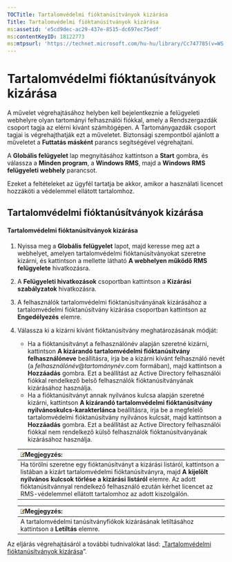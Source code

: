 ```yaml
---
TOCTitle: Tartalomvédelmi fióktanúsítványok kizárása
Title: Tartalomvédelmi fióktanúsítványok kizárása
ms:assetid: 'e5cd9dec-ac29-437e-8515-dc697ec75edf'
ms:contentKeyID: 18122773
ms:mtpsurl: 'https://technet.microsoft.com/hu-hu/library/Cc747785(v=WS.10)'
---
```


Tartalomvédelmi fióktanúsítványok kizárása
==========================================

A művelet végrehajtásához helyben kell bejelentkeznie a felügyeleti webhelyre olyan tartományi felhasználói fiókkal, amely a Rendszergazdák csoport tagja az elérni kívánt számítógépen. A Tartománygazdák csoport tagjai is végrehajthatják ezt a műveletet. Biztonsági szempontból ajánlott a műveletet a **Futtatás másként** parancs segítségével végrehajtani.

A **Globális felügyelet** lap megnyitásához kattintson a **Start** gombra, és válassza a **Minden program**, a **Windows RMS**, majd a **Windows RMS felügyeleti webhely** parancsot.

Ezeket a feltételeket az ügyfél tartatja be akkor, amikor a használati licencet hozzáköti a védelemmel ellátott tartalomhoz.

Tartalomvédelmi fióktanúsítványok kizárása
------------------------------------------

#### Tartalomvédelmi fióktanúsítványok kizárása

1.  Nyissa meg a **Globális felügyelet** lapot, majd keresse meg azt a webhelyet, amelyen tartalomvédelmi fióktanúsítványokat szeretne kizárni, és kattintson a mellette látható **A webhelyen működő RMS felügyelete** hivatkozásra.

2.  A **Felügyeleti hivatkozások** csoportban kattintson a **Kizárási szabályzatok** hivatkozásra.

3.  A felhasználók tartalomvédelmi fióktanúsítványának kizárásához a tartalomvédelmi fióktanúsítvány kizárása csoportban kattintson az **Engedélyezés** elemre.

4.  Válassza ki a kizárni kívánt fióktanúsítvány meghatározásának módját:

    -   Ha a fióktanúsítványt a felhasználónév alapján szeretné kizárni, kattintson **A kizárandó tartalomvédelmi fióktanúsítvány felhasználóneve** beállításra, írja be a kizárni kívánt felhasználó nevét (a *felhasználónév*@*tartománynév*.com formában), majd kattintson a **Hozzáadás** gombra. Ezt a beállítást az Active Directory felhasználói fiókkal rendelkező belső felhasználók fióktanúsítványának kizárásához használja.
    -   Ha a fióktanúsítványt annak nyilvános kulcsa alapján szeretné kizárni, kattintson **A kizárandó tartalomvédelmi fióktanúsítvány nyilvánoskulcs-karakterlánca** beállításra, írja be a megfelelő tartalomvédelmi fióktanúsítvány nyilvános kulcsát, majd kattintson a **Hozzáadás** gombra. Ezt a beállítást az Active Directory felhasználói fiókkal nem rendelkező külső felhasználók fióktanúsítványának kizárásához használja.

    | ![](images/Cc747785.note(WS.10).gif)Megjegyzés:                                                                                                                                                                                                                                                                     |
    |--------------------------------------------------------------------------------------------------------------------------------------------------------------------------------------------------------------------------------------------------------------------------------------------------------------------------------------------------|
    | Ha törölni szeretne egy fióktanúsítványt a kizárási listáról, kattintson a listában a kizárt tartalomvédelmi fióktanúsítványra, majd **A kijelölt nyilvános kulcsok törlése a kizárási listáról** elemre. Az adott fióktanúsítvánnyal rendelkező felhasználó ezután kérhet licencet az RMS-védelemmel ellátott tartalomhoz az adott kiszolgálón. |

    | ![](images/Cc747785.note(WS.10).gif)Megjegyzés:                   |
    |------------------------------------------------------------------------------------------------|
    | A tartalomvédelmi tanúsítványfiókok kizárásának letiltásához kattintson a **Letiltás** elemre. |

Az eljárás végrehajtásáról a további tudnivalókat lásd: „[Tartalomvédelmi fióktanúsítványok kizárása](https://technet.microsoft.com/cba5e901-942c-4d06-9865-e6c4648c95e6)”.
